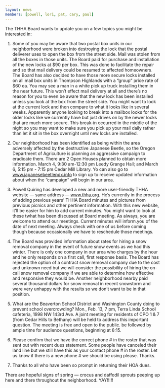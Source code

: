 ```yaml
---
layout: news
members: [powell, lori, pat, cary, paul]
---
```

The THHA Board wants to update you on a few topics you might be interested in:

1. Some of you may be aware that two postal box units in our neighborhood were broken into destroying the lock that the postal deliverer uses to open the box from the street side.  Mail was stolen from all the boxes in those units.  The Board paid for purchase and installation of the new locks at  $90 per box.  This was done to facilitate the repair and so that mail delivery could be resumed to affected homeowners.  The Board has also decided to have those more secure locks installed on all mail box units in Thompson Highlands with a “group” price rate of $60 ea.  You may see a man in a white pick up truck installing them in the near future.  This won’t effect mail delivery at all and there’s no reason for you to even be aware that the new lock has been installed unless you look at the box from the street side.  You might want to look at the current lock and then compare to what it looks like in several weeks.  Apparently anyone looking to break into a mailbox looks for the older locks like we currently have but just drives on by the newer locks that are much more secure. This break-in occurred in the middle of the night so you may want to make sure you pick up your mail daily rather than let it sit in the box overnight until new locks are installed.  

1. Our neighborhood has been identified as being within the area adversely affected by the 
destructive Japanese Beetle, so the Oregon Department of Agriculture  is planning an aggressive campaign to eradicate them.  There are 2 Open Houses planned to obtain more information.  March 4, 9:30 am-12:30 pm Leedy Grange Hall; and March 6, 5:15 pm - 7:15 pm Cedar Mill Library.  Yo can also go to www.japanesebeetlepdx.info to sign up to receive updated information about when the “campaign” will begin in our area.

1. Powell Quiring has developed a new and more user-friendly THHA website —  same address — www.thha.org.  He’s currently in the process of adding previous years’ THHA Board minutes and pictures from previous picnics and other pertinent information.  With this new website, it’ll be easier for him to add current minutes.  You might want to look at these twhat has been discussed at Board meeting.  As always, you are welcome to attend our meetings.  Current minutes will inform.you of the date of next meeting.  Always check with one of us before coming though because occasionally we have to reschedule those meetings.  

1. The Board was provided information about rates for hiring a snow removal company in the event of future snow events as we had this winter.  There is only one company in our area who charges by the hour and he only responds on a first call, first response basis.  The Board has rejected the option of a contract snow removal company due to the cost and unknown need but we will consider the possibility of hiring the on-call snow removal company if we are able to determine how effective and responsive they would be.  Another neighborhood nearby paid several thousand dollars for snow removal in recent snowstorm and were very unhappy with the results so we don’t want to be in that position.

1. What are the Beaverton School District and Washington County doing to prevent school overcrowding?
Mon., Feb. 13, 7 pm, Terra Linda School cafeteria, 1998 NW 143rd Ave.
A joint meeting for residents of CPO 1 & 7 (from Cedar Hills to Bethany) will be held to address this important question. The meeting is free and open to the public.
be followed by ample time for audience questions, beginning at 8:15.


1. Please confirm that we have the correct phone # in the roster that was sent out with recent dues statement.  Some people have canceled their land line but we still have this as your contact phone # in the roster. Let us know if there is a new phone # we should be using please.  Thanks.  

1. Thanks to all who have been so prompt in returning their HOA dues.  

There are hopeful signs of spring — crocus and daffodil sprouts peeping up here and there throughout the neighborhood. YAY!!!!! 

